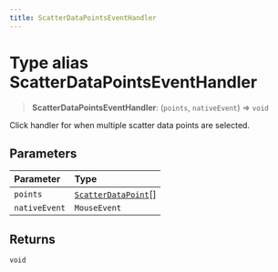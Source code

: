 ```yaml
---
title: ScatterDataPointsEventHandler
---
```


# Type alias ScatterDataPointsEventHandler

> **ScatterDataPointsEventHandler**: (`points`, `nativeEvent`) => `void`

Click handler for when multiple scatter data points are selected.

## Parameters

| Parameter | Type |
| :------ | :------ |
| `points` | [`ScatterDataPoint`](type-alias.ScatterDataPoint.md)[] |
| `nativeEvent` | `MouseEvent` |

## Returns

`void`
